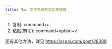```yaml
---
title: Mac 文件系统的剪切快捷键
---
```



1. 复制: command+c
2. 粘贴(剪切): command+option+v

还有其他方法，详见 https://sspai.com/post/28389
